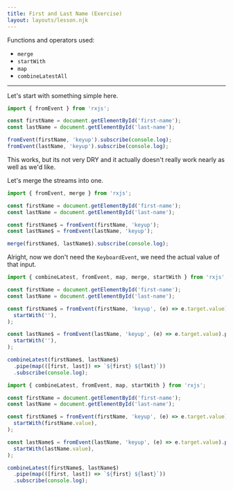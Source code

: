 ```yaml
---
title: First and Last Name (Exercise)
layout: layouts/lesson.njk
---
```


Functions and operators used:

- `merge`
- `startWith`
- `map`
- `combineLatestAll`

---

Let's start with something simple here.

```js
import { fromEvent } from 'rxjs';

const firstName = document.getElementById('first-name');
const lastName = document.getElementById('last-name');

fromEvent(firstName, 'keyup').subscribe(console.log);
fromEvent(lastName, 'keyup').subscribe(console.log);
```

This works, but its not very DRY and it actually doesn't really work nearly as well as we'd like.

Let's merge the streams into one.

```js
import { fromEvent, merge } from 'rxjs';

const firstName = document.getElementById('first-name');
const lastName = document.getElementById('last-name');

const firstName$ = fromEvent(firstName, 'keyup');
const lastName$ = fromEvent(lastName, 'keyup');

merge(firstName$, lastName$).subscribe(console.log);
```

Alright, now we don't need the `KeyboardEvent`, we need the actual value of that input.

```js
import { combineLatest, fromEvent, map, merge, startWith } from 'rxjs';

const firstName = document.getElementById('first-name');
const lastName = document.getElementById('last-name');

const firstName$ = fromEvent(firstName, 'keyup', (e) => e.target.value).pipe(
  startWith(''),
);

const lastName$ = fromEvent(lastName, 'keyup', (e) => e.target.value).pipe(
  startWith(''),
);

combineLatest(firstName$, lastName$)
  .pipe(map(([first, last]) => `${first} ${last}`))
  .subscribe(console.log);
```

```js
import { combineLatest, fromEvent, map, startWith } from 'rxjs';

const firstName = document.getElementById('first-name');
const lastName = document.getElementById('last-name');

const firstName$ = fromEvent(firstName, 'keyup', (e) => e.target.value).pipe(
  startWith(firstName.value),
);

const lastName$ = fromEvent(lastName, 'keyup', (e) => e.target.value).pipe(
  startWith(lastName.value),
);

combineLatest(firstName$, lastName$)
  .pipe(map(([first, last]) => `${first} ${last}`))
  .subscribe(console.log);
```

